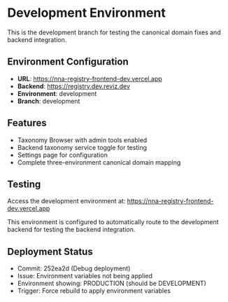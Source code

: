 # Development Environment

This is the development branch for testing the canonical domain fixes and backend integration.

## Environment Configuration
- **URL**: https://nna-registry-frontend-dev.vercel.app
- **Backend**: https://registry.dev.reviz.dev
- **Environment**: development
- **Branch**: development

## Features
- Taxonomy Browser with admin tools enabled
- Backend taxonomy service toggle for testing
- Settings page for configuration
- Complete three-environment canonical domain mapping

## Testing
Access the development environment at: https://nna-registry-frontend-dev.vercel.app

This environment is configured to automatically route to the development backend for testing the backend integration.

## Deployment Status
- Commit: 252ea2d (Debug deployment)
- Issue: Environment variables not being applied
- Environment showing: PRODUCTION (should be DEVELOPMENT)
- Trigger: Force rebuild to apply environment variables